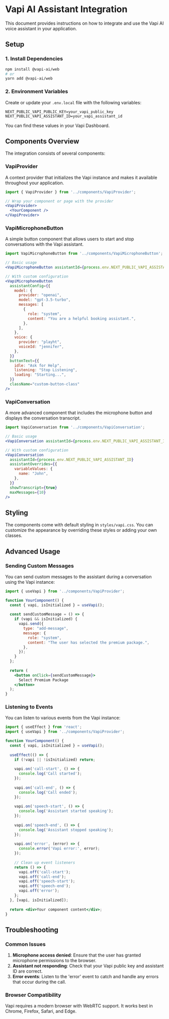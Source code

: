 # Vapi AI Assistant Integration

This document provides instructions on how to integrate and use the Vapi AI voice assistant in your application.

## Setup

### 1. Install Dependencies

```bash
npm install @vapi-ai/web
# or
yarn add @vapi-ai/web
```

### 2. Environment Variables

Create or update your `.env.local` file with the following variables:

```
NEXT_PUBLIC_VAPI_PUBLIC_KEY=your_vapi_public_key
NEXT_PUBLIC_VAPI_ASSISTANT_ID=your_vapi_assistant_id
```

You can find these values in your Vapi Dashboard.

## Components Overview

The integration consists of several components:

### VapiProvider

A context provider that initializes the Vapi instance and makes it available throughout your application.

```jsx
import { VapiProvider } from '../components/VapiProvider';

// Wrap your component or page with the provider
<VapiProvider>
  <YourComponent />
</VapiProvider>
```

### VapiMicrophoneButton

A simple button component that allows users to start and stop conversations with the Vapi assistant.

```jsx
import VapiMicrophoneButton from '../components/VapiMicrophoneButton';

// Basic usage
<VapiMicrophoneButton assistantId={process.env.NEXT_PUBLIC_VAPI_ASSISTANT_ID} />

// With custom configuration
<VapiMicrophoneButton 
  assistantConfig={{
    model: {
      provider: "openai",
      model: "gpt-3.5-turbo",
      messages: [
        {
          role: "system",
          content: "You are a helpful booking assistant.",
        },
      ],
    },
    voice: {
      provider: "playht",
      voiceId: "jennifer",
    },
  }}
  buttonText={{
    idle: "Ask for Help",
    listening: "Stop Listening",
    loading: "Starting...",
  }}
  className="custom-button-class"
/>
```

### VapiConversation

A more advanced component that includes the microphone button and displays the conversation transcript.

```jsx
import VapiConversation from '../components/VapiConversation';

// Basic usage
<VapiConversation assistantId={process.env.NEXT_PUBLIC_VAPI_ASSISTANT_ID} />

// With custom configuration
<VapiConversation 
  assistantId={process.env.NEXT_PUBLIC_VAPI_ASSISTANT_ID}
  assistantOverrides={{
    variableValues: {
      name: "John",
    },
  }}
  showTranscript={true}
  maxMessages={10}
/>
```

## Styling

The components come with default styling in `styles/vapi.css`. You can customize the appearance by overriding these styles or adding your own classes.

## Advanced Usage

### Sending Custom Messages

You can send custom messages to the assistant during a conversation using the Vapi instance:

```jsx
import { useVapi } from '../components/VapiProvider';

function YourComponent() {
  const { vapi, isInitialized } = useVapi();
  
  const sendCustomMessage = () => {
    if (vapi && isInitialized) {
      vapi.send({
        type: "add-message",
        message: {
          role: "system",
          content: "The user has selected the premium package.",
        },
      });
    }
  };
  
  return (
    <button onClick={sendCustomMessage}>
      Select Premium Package
    </button>
  );
}
```

### Listening to Events

You can listen to various events from the Vapi instance:

```jsx
import { useEffect } from 'react';
import { useVapi } from '../components/VapiProvider';

function YourComponent() {
  const { vapi, isInitialized } = useVapi();
  
  useEffect(() => {
    if (!vapi || !isInitialized) return;
    
    vapi.on('call-start', () => {
      console.log('Call started');
    });
    
    vapi.on('call-end', () => {
      console.log('Call ended');
    });
    
    vapi.on('speech-start', () => {
      console.log('Assistant started speaking');
    });
    
    vapi.on('speech-end', () => {
      console.log('Assistant stopped speaking');
    });
    
    vapi.on('error', (error) => {
      console.error('Vapi error:', error);
    });
    
    // Clean up event listeners
    return () => {
      vapi.off('call-start');
      vapi.off('call-end');
      vapi.off('speech-start');
      vapi.off('speech-end');
      vapi.off('error');
    };
  }, [vapi, isInitialized]);
  
  return <div>Your component content</div>;
}
```

## Troubleshooting

### Common Issues

1. **Microphone access denied**: Ensure that the user has granted microphone permissions to the browser.
2. **Assistant not responding**: Check that your Vapi public key and assistant ID are correct.
3. **Error events**: Listen to the 'error' event to catch and handle any errors that occur during the call.

### Browser Compatibility

Vapi requires a modern browser with WebRTC support. It works best in Chrome, Firefox, Safari, and Edge. 